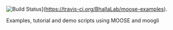![Build Status](https://travis-ci.org/BhallaLab/moose-examples.svg)](https://travis-ci.org/BhallaLab/moose-examples).

Examples, tutorial and demo scripts using MOOSE and moogli
